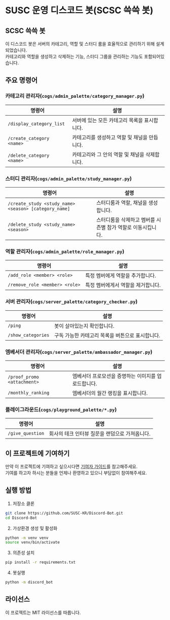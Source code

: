 # SUSC 운영 디스코드 봇(SCSC 쓱쓱 봇)

## SCSC 쓱쓱 봇
이 디스코드 봇은 서버의 카테고리, 역할 및 스터디 룸을 효율적으로 관리하기 위해 설계 되었습니다.  
카테고리와 역할을 생성하고 삭제하는 기능, 스터디 그룹을 관리하는 기능도 포함되어있습니다.  

## 주요 명령어

### 카테고리 관리자(`cogs/admin_palette/category_manager.py`)
| 명령어                          | 설명                                              |
|---------------------------------|--------------------------------------------------|
| `/display_category_list`        | 서버에 있는 모든 카테고리 목록을 표시합니다.       |
| `/create_category <name>`       | 카테고리를 생성하고 역할 및 채널을 만듭니다.       |
| `/delete_category <name>`       | 카테고리와 그 안의 역할 및 채널을 삭제합니다.      |

### 스터디 관리자(`cogs/admin_palette/study_manager.py`)
| 명령어                          | 설명                                              |
|---------------------------------|--------------------------------------------------|
| `/create_study <study_name> <season> [category_name]` | 스터디룸과 역할, 채널을 생성합니다. |
| `/delete_study <study_name> <season>` | 스터디룸을 삭제하고 멤버를 시즌별 참가 역할로 이동시킵니다. |

### 역할 관리자(`cogs/admin_palette/role_manager.py`)
| 명령어                          | 설명                                              |
|---------------------------------|--------------------------------------------------|
| `/add_role <member> <role>`     | 특정 멤버에게 역할을 추가합니다.                  |
| `/remove_role <member> <role>`  | 특정 멤버에게서 역할을 제거합니다.                |

### 서버 관리자(`cogs/server_palette/category_checker.py`)
| 명령어                          | 설명                                              |
|---------------------------------|--------------------------------------------------|
| `/ping`                         | 봇이 살아있는지 확인합니다.                        |
| `/show_categories`              | 구독 가능한 카테고리 목록을 버튼으로 표시합니다.    |

### 엠베서더 관리자(`cogs/server_palette/ambassador_manager.py`)
| 명령어                          | 설명                                              |
|---------------------------------|--------------------------------------------------|
| `/proof_promo <attachment>`     | 엠베서더 프로모션을 증명하는 이미지를 업로드합니다. |
| `/monthly_ranking`			  | 엠베서더의 월간 랭킹을 표시합니다.                |

### 플레이그라운드(`cogs/playground_palette/*.py`)
| 명령어                          | 설명                                              |
|---------------------------------|--------------------------------------------------|
| `/give_question`                   | 회사의 테크 인터뷰 질문을 랜덤으로 가져옵니다.               |


## 이 프로젝트에 기여하기
만약 이 프로젝트에 기여하고 싶으시다면 [기여자 가이드](CONTRIBUTING.md)를 참고해주세요.  
기여를 하고자 하시는 분들을 언제나 환영하고 있으니 부담없이 참여해주세요.


## 실행 방법
1. 저장소 클론
```bash
git clone https://github.com/SUSC-KR/Discord-Bot.git
cd Discord-Bot
```
2. 가상환경 생성 및 활성화
```bash
python -m venv venv
source venv/bin/activate
```

3. 의존성 설치
```bash
pip install -r requirements.txt
```
4. 봇실행
```bash
python -m discord_bot
```


## 라이선스
이 프로젝트는 MIT 라이선스를 따릅니다.
